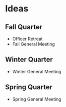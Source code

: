 # Ideas

## Fall Quarter

* Officer Retreat
* Fall General Meeting

## Winter Quarter

* Winter General Meeting

## Spring Quarter

* Spring General Meeting

